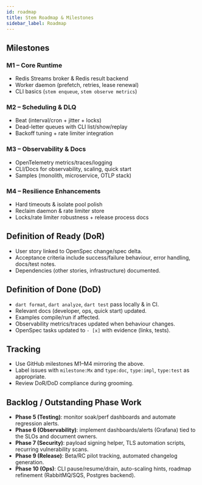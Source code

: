```yaml
---
id: roadmap
title: Stem Roadmap & Milestones
sidebar_label: Roadmap
---
```


## Milestones

### M1 – Core Runtime
- Redis Streams broker & Redis result backend
- Worker daemon (prefetch, retries, lease renewal)
- CLI basics (`stem enqueue`, `stem observe metrics`)

### M2 – Scheduling & DLQ
- Beat (interval/cron + jitter + locks)
- Dead-letter queues with CLI list/show/replay
- Backoff tuning + rate limiter integration

### M3 – Observability & Docs
- OpenTelemetry metrics/traces/logging
- CLI/Docs for observability, scaling, quick start
- Samples (monolith, microservice, OTLP stack)

### M4 – Resilience Enhancements
- Hard timeouts & isolate pool polish
- Reclaim daemon & rate limiter store
- Locks/rate limiter robustness + release process docs

## Definition of Ready (DoR)

- User story linked to OpenSpec change/spec delta.
- Acceptance criteria include success/failure behaviour, error handling, docs/test notes.
- Dependencies (other stories, infrastructure) documented.

## Definition of Done (DoD)

- `dart format`, `dart analyze`, `dart test` pass locally & in CI.
- Relevant docs (developer, ops, quick start) updated.
- Examples compile/run if affected.
- Observability metrics/traces updated when behaviour changes.
- OpenSpec tasks updated to `- [x]` with evidence (links, tests).

## Tracking

- Use GitHub milestones M1–M4 mirroring the above.
- Label issues with `milestone:Mx` and `type:doc`, `type:impl`, `type:test` as appropriate.
- Review DoR/DoD compliance during grooming.

## Backlog / Outstanding Phase Work

- **Phase 5 (Testing)**: monitor soak/perf dashboards and automate regression alerts.
- **Phase 6 (Observability)**: implement dashboards/alerts (Grafana) tied to the SLOs and document owners.
- **Phase 7 (Security)**: payload signing helper, TLS automation scripts, recurring vulnerability scans.
- **Phase 9 (Release)**: Beta/RC pilot tracking, automated changelog generation.
- **Phase 10 (Ops)**: CLI pause/resume/drain, auto-scaling hints, roadmap refinement (RabbitMQ/SQS, Postgres backend).
